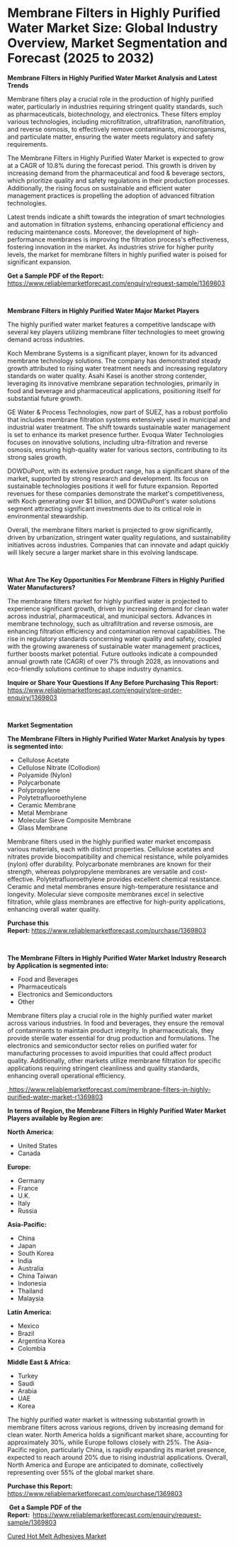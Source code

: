<p><h1>Membrane Filters in Highly Purified Water Market Size: Global Industry Overview, Market Segmentation and Forecast (2025 to 2032)</h1></p><p><strong>Membrane Filters in Highly Purified Water Market Analysis and Latest Trends</strong></p>
<p><p>Membrane filters play a crucial role in the production of highly purified water, particularly in industries requiring stringent quality standards, such as pharmaceuticals, biotechnology, and electronics. These filters employ various technologies, including microfiltration, ultrafiltration, nanofiltration, and reverse osmosis, to effectively remove contaminants, microorganisms, and particulate matter, ensuring the water meets regulatory and safety requirements.</p><p>The Membrane Filters in Highly Purified Water Market is expected to grow at a CAGR of 10.8% during the forecast period. This growth is driven by increasing demand from the pharmaceutical and food & beverage sectors, which prioritize quality and safety regulations in their production processes. Additionally, the rising focus on sustainable and efficient water management practices is propelling the adoption of advanced filtration technologies.</p><p>Latest trends indicate a shift towards the integration of smart technologies and automation in filtration systems, enhancing operational efficiency and reducing maintenance costs. Moreover, the development of high-performance membranes is improving the filtration process's effectiveness, fostering innovation in the market. As industries strive for higher purity levels, the market for membrane filters in highly purified water is poised for significant expansion.</p></p>
<p><strong>Get a Sample PDF of the Report:&nbsp;</strong> <a href="https://www.reliablemarketforecast.com/enquiry/request-sample/1369803?utm_campaign=2731&utm_medium=2&utm_source=Github&utm_content=ia&utm_term=22032025&utm_id=membrane-filters-in-highly-purified-water">https://www.reliablemarketforecast.com/enquiry/request-sample/1369803</a></p>
<p>&nbsp;</p>
<p><strong>Membrane Filters in Highly Purified Water Major Market Players</strong></p>
<p><p>The highly purified water market features a competitive landscape with several key players utilizing membrane filter technologies to meet growing demand across industries. </p><p>Koch Membrane Systems is a significant player, known for its advanced membrane technology solutions. The company has demonstrated steady growth attributed to rising water treatment needs and increasing regulatory standards on water quality. Asahi Kasei is another strong contender, leveraging its innovative membrane separation technologies, primarily in food and beverage and pharmaceutical applications, positioning itself for substantial future growth.</p><p>GE Water & Process Technologies, now part of SUEZ, has a robust portfolio that includes membrane filtration systems extensively used in municipal and industrial water treatment. The shift towards sustainable water management is set to enhance its market presence further. Evoqua Water Technologies focuses on innovative solutions, including ultra-filtration and reverse osmosis, ensuring high-quality water for various sectors, contributing to its strong sales growth.</p><p>DOWDuPont, with its extensive product range, has a significant share of the market, supported by strong research and development. Its focus on sustainable technologies positions it well for future expansion. Reported revenues for these companies demonstrate the market's competitiveness, with Koch generating over $1 billion, and DOWDuPont's water solutions segment attracting significant investments due to its critical role in environmental stewardship.</p><p>Overall, the membrane filters market is projected to grow significantly, driven by urbanization, stringent water quality regulations, and sustainability initiatives across industries. Companies that can innovate and adapt quickly will likely secure a larger market share in this evolving landscape.</p></p>
<p>&nbsp;</p>
<p><strong>What Are The Key Opportunities For Membrane Filters in Highly Purified Water Manufacturers?</strong></p>
<p><p>The membrane filters market for highly purified water is projected to experience significant growth, driven by increasing demand for clean water across industrial, pharmaceutical, and municipal sectors. Advances in membrane technology, such as ultrafiltration and reverse osmosis, are enhancing filtration efficiency and contamination removal capabilities. The rise in regulatory standards concerning water quality and safety, coupled with the growing awareness of sustainable water management practices, further boosts market potential. Future outlooks indicate a compounded annual growth rate (CAGR) of over 7% through 2028, as innovations and eco-friendly solutions continue to shape industry dynamics.</p></p>
<p><strong>Inquire or Share Your Questions If Any Before Purchasing This Report:</strong> <a href="https://www.reliablemarketforecast.com/enquiry/pre-order-enquiry/1369803?utm_campaign=2731&utm_medium=2&utm_source=Github&utm_content=ia&utm_term=22032025&utm_id=membrane-filters-in-highly-purified-water">https://www.reliablemarketforecast.com/enquiry/pre-order-enquiry/1369803</a></p>
<p>&nbsp;</p>
<p><strong>Market Segmentation</strong></p>
<p><strong>The Membrane Filters in Highly Purified Water Market Analysis by types is segmented into:</strong></p>
<p><ul><li>Cellulose Acetate</li><li>Cellulose Nitrate (Collodion)</li><li>Polyamide (Nylon)</li><li>Polycarbonate</li><li>Polypropylene</li><li>Polytetrafluoroethylene</li><li>Ceramic Membrane</li><li>Metal Membrane</li><li>Molecular Sieve Composite Membrane</li><li>Glass Membrane</li></ul></p>
<p><p>Membrane filters used in the highly purified water market encompass various materials, each with distinct properties. Cellulose acetates and nitrates provide biocompatibility and chemical resistance, while polyamides (nylon) offer durability. Polycarbonate membranes are known for their strength, whereas polypropylene membranes are versatile and cost-effective. Polytetrafluoroethylene provides excellent chemical resistance. Ceramic and metal membranes ensure high-temperature resistance and longevity. Molecular sieve composite membranes excel in selective filtration, while glass membranes are effective for high-purity applications, enhancing overall water quality.</p></p>
<p><strong>Purchase this Report:&nbsp;</strong><a href="https://www.reliablemarketforecast.com/purchase/1369803?utm_campaign=2731&utm_medium=2&utm_source=Github&utm_content=ia&utm_term=22032025&utm_id=membrane-filters-in-highly-purified-water">https://www.reliablemarketforecast.com/purchase/1369803</a></p>
<p>&nbsp;</p>
<p><strong>The Membrane Filters in Highly Purified Water Market Industry Research by Application is segmented into:</strong></p>
<p><ul><li>Food and Beverages</li><li>Pharmaceuticals</li><li>Electronics and Semiconductors</li><li>Other</li></ul></p>
<p><p>Membrane filters play a crucial role in the highly purified water market across various industries. In food and beverages, they ensure the removal of contaminants to maintain product integrity. In pharmaceuticals, they provide sterile water essential for drug production and formulations. The electronics and semiconductor sector relies on purified water for manufacturing processes to avoid impurities that could affect product quality. Additionally, other markets utilize membrane filtration for specific applications requiring stringent cleanliness and quality standards, enhancing overall operational efficiency.</p></p>
<p><a href="https://www.reliablemarketforecast.com/membrane-filters-in-highly-purified-water-market-r1369803?utm_campaign=2731&utm_medium=2&utm_source=Github&utm_content=ia&utm_term=22032025&utm_id=membrane-filters-in-highly-purified-water">&nbsp;https://www.reliablemarketforecast.com/membrane-filters-in-highly-purified-water-market-r1369803</a></p>
<p><strong>In terms of Region, the Membrane Filters in Highly Purified Water Market Players available by Region are:</strong></p>
<p>
    <p> <strong> North America: </strong>
        <ul>
            <li>United States</li>
            <li>Canada</li>
        </ul>
        </p> 
    <p> <strong> Europe: </strong>
        <ul>
            <li>Germany</li>
            <li>France</li>
            <li>U.K.</li>
            <li>Italy</li>
            <li>Russia</li>
        </ul>
        </p> 
    <p> <strong> Asia-Pacific: </strong>
        <ul>
            <li>China</li>
            <li>Japan</li>
            <li>South Korea</li>
            <li>India</li>
            <li>Australia</li>
            <li>China Taiwan</li>
            <li>Indonesia</li>
            <li>Thailand</li>
            <li>Malaysia</li>
        </ul>
        </p> 
    <p> <strong> Latin America: </strong>
        <ul>
            <li>Mexico</li>
            <li>Brazil</li>
            <li>Argentina Korea</li>
            <li>Colombia</li>
        </ul>
        </p> 
    <p> <strong> Middle East & Africa: </strong>
        <ul>
            <li>Turkey</li>
            <li>Saudi</li>
            <li>Arabia</li>
            <li>UAE</li>
            <li>Korea</li>
        </ul>
    </p>
    </p>
<p><p>The highly purified water market is witnessing substantial growth in membrane filters across various regions, driven by increasing demand for clean water. North America holds a significant market share, accounting for approximately 30%, while Europe follows closely with 25%. The Asia-Pacific region, particularly China, is rapidly expanding its market presence, expected to reach around 20% due to rising industrial applications. Overall, North America and Europe are anticipated to dominate, collectively representing over 55% of the global market share.</p></p>
<p><strong>Purchase this Report: </strong><a href="https://www.reliablemarketforecast.com/purchase/1369803?utm_campaign=2731&utm_medium=2&utm_source=Github&utm_content=ia&utm_term=22032025&utm_id=membrane-filters-in-highly-purified-water">https://www.reliablemarketforecast.com/purchase/1369803</a></p>
<p>&nbsp;<strong>Get a Sample PDF of the Report:&nbsp;&nbsp;</strong><a href="https://www.reliablemarketforecast.com/enquiry/request-sample/1369803?utm_campaign=2731&utm_medium=2&utm_source=Github&utm_content=ia&utm_term=22032025&utm_id=membrane-filters-in-highly-purified-water">https://www.reliablemarketforecast.com/enquiry/request-sample/1369803</a></p>
<p><strong></strong></p>
<p><p><a href="https://github.com/zupankocka/Market-Research-Report-List-1/blob/main/cured-hot-melt-adhesives-market.md?utm_campaign=2731&utm_medium=2&utm_source=Github&utm_content=ia&utm_term=22032025&utm_id=membrane-filters-in-highly-purified-water">Cured Hot Melt Adhesives Market</a></p></p>
